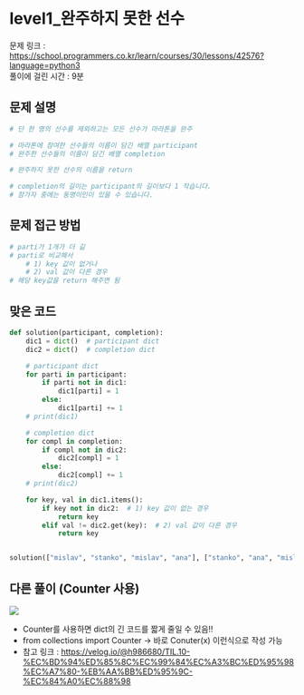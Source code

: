 # level1_완주하지 못한 선수
문제 링크 : https://school.programmers.co.kr/learn/courses/30/lessons/42576?language=python3  
풀이에 걸린 시간 : 9분  

## 문제 설명
```python
# 단 한 명의 선수를 제외하고는 모든 선수가 마라톤을 완주

# 마라톤에 참여한 선수들의 이름이 담긴 배열 participant
# 완주한 선수들의 이름이 담긴 배열 completion

# 완주하지 못한 선수의 이름을 return

# completion의 길이는 participant의 길이보다 1 작습니다.
# 참가자 중에는 동명이인이 있을 수 있습니다.
```

## 문제 접근 방법
```python
# parti가 1개가 더 긺
# parti로 비교해서
    # 1) key 값이 없거나
    # 2) val 값이 다른 경우
# 해당 key값을 return 해주면 됨
```

## 맞은 코드
```python
def solution(participant, completion):
    dic1 = dict()  # participant dict
    dic2 = dict()  # completion dict

    # participant dict
    for parti in participant:
        if parti not in dic1:
            dic1[parti] = 1
        else:
            dic1[parti] += 1
    # print(dic1)

    # completion dict
    for compl in completion:
        if compl not in dic2:
            dic2[compl] = 1
        else:
            dic2[compl] += 1
    # print(dic2)

    for key, val in dic1.items():
        if key not in dic2:  # 1) key 값이 없는 경우
            return key
        elif val != dic2.get(key):  # 2) val 값이 다른 경우
            return key


solution(["mislav", "stanko", "mislav", "ana"], ["stanko", "ana", "mislav"])
```

## 다른 풀이 (Counter 사용)
<img src="https://user-images.githubusercontent.com/72064966/221578026-4c12e662-9338-467a-96eb-21a215ede837.png">

* Counter를 사용하면 dict의 긴 코드를 짧게 줄일 수 있음!!
* from collections import Counter -> 바로 Conuter(x) 이런식으로 작성 가능
* 참고 링크 : https://velog.io/@h986680/TIL.10-%EC%BD%94%ED%85%8C%EC%99%84%EC%A3%BC%ED%95%98%EC%A7%80-%EB%AA%BB%ED%95%9C-%EC%84%A0%EC%88%98